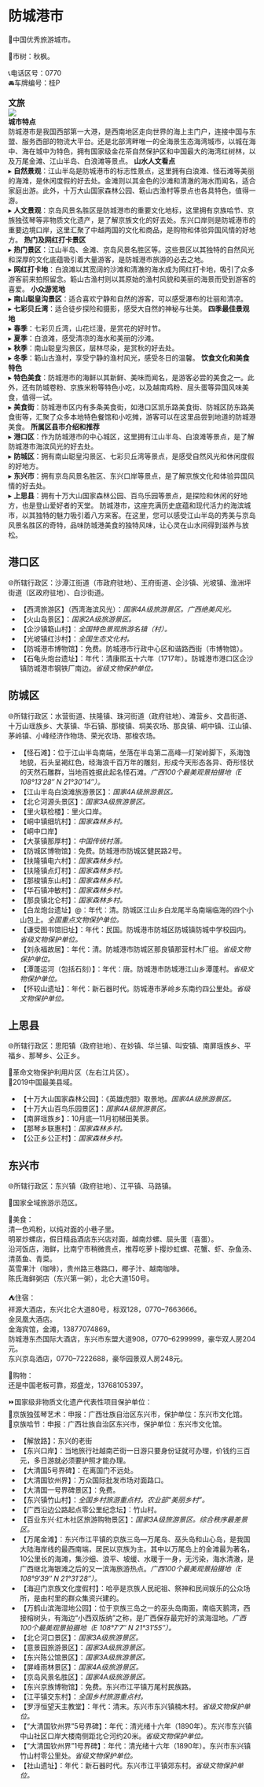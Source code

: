 # 防城港市  
🏅中国优秀旅游城市。  

🌳市树：秋枫。  

📞电话区号：0770  
🚘车牌编号：桂P  
  
<big>**文旅**</big>  
![](https://boot-img.xuexi.cn/image/1005/process/26f306b45a7c4fc5a251ff79992db9a3.jpg)  
**城市特点**  
防城港市是我国西部第一大港，是西南地区走向世界的海上主门户，连接中国与东盟、服务西部的物流大平台。还是北部湾畔唯一的全海景生态海湾城市，以城在海中、海在城中为特色，拥有国家级金花茶自然保护区和中国最大的海湾红树林，以及万尾金滩、江山半岛、白浪滩等景点。
**山水人文看点**  
▸ **自然景观**：江山半岛是防城港市的标志性景点，这里拥有白浪滩、怪石滩等美丽的海滩，是休闲度假的好去处。金滩则以其金色的沙滩和清澈的海水而闻名，适合家庭出游。此外，十万大山国家森林公园、簕山古渔村等景点也各具特色，值得一游。  
▸ **人文景观**：京岛风景名胜区是防城港市的重要文化地标，这里拥有京族哈节、京族独弦琴等非物质文化遗产，是了解京族文化的好去处。东兴口岸则是防城港市的重要边境口岸，这里汇聚了中越两国的文化和商品，是购物和体验异国风情的好地方。
**热门及网红打卡景区**  
▸ **热门景区**：江山半岛、金滩、京岛风景名胜区等。这些景区以其独特的自然风光和深厚的文化底蕴吸引着大量游客，是防城港市旅游的必去之地。  
▸ **网红打卡地**：白浪滩以其宽阔的沙滩和清澈的海水成为网红打卡地，吸引了众多游客前来拍照留念。簕山古渔村则以其原始的渔村风貌和美丽的海景而受到游客的喜爱。
**小众游览地**  
▸ **南山聪皇沟景区**：适合喜欢宁静和自然的游客，可以感受瀑布的壮丽和清凉。  
▸ **七彩贝丘湾**：适合徒步探险和摄影，感受大自然的神秘与壮美。
**四季最佳景观地**  
▸ **春季**：七彩贝丘湾，山花烂漫，是赏花的好时节。  
▸ **夏季**：白浪滩，感受清凉的海水和美丽的沙滩。  
▸ **秋季**：南山聪皇沟景区，层林尽染，是赏秋的好去处。  
▸ **冬季**：簕山古渔村，享受宁静的渔村风光，感受冬日的温馨。
**饮食文化和美食特色**  
▸ **特色美食**：防城港市的海鲜以其新鲜、美味而闻名，是游客必尝的美食之一。此外，还有防城卷粉、京族米粉等特色小吃，以及越南鸡粉、屈头蛋等异国风味美食，值得一试。  
▸ **美食街**：防城港市区内有多条美食街，如港口区凯乐路美食街、防城区防东路美食街等，汇聚了众多本地特色餐馆和小吃摊，游客可以在这里品尝到地道的防城港美食。
**所属区县市介绍和推荐**  
▸ **港口区**：作为防城港市的中心城区，这里拥有江山半岛、白浪滩等景点，是了解防城港市海滨风光的好去处。  
▸ **防城区**：拥有南山聪皇沟景区、七彩贝丘湾等景点，是感受自然风光和休闲度假的好地方。  
▸ **东兴市**：拥有京岛风景名胜区、东兴口岸等景点，是了解京族文化和体验异国风情的好去处。  
▸ **上思县**：拥有十万大山国家森林公园、百鸟乐园等景点，是探险和休闲的好地方，也是登山爱好者的天堂。
防城港市，这座充满历史底蕴和现代活力的海滨城市，以其独特的魅力吸引着八方来客。在这里，您可以感受江山半岛的秀美与京岛风景名胜区的奇特，品味防城港美食的独特风味，让心灵在山水间得到滋养与放松。  

## 港口区  
🌐所辖行政区：沙潭江街道（市政府驻地）、王府街道、企沙镇、光坡镇、渔洲坪街道（区政府驻地）、白沙街道。  

* 【西湾旅游区】（西湾海滨风光）：*国家4A级旅游景区。广西绝美风光。*  
* 【火山岛景区】：*国家2A级旅游景区。*  
* 【企沙镇簕山村】：*全国特色景观旅游名镇（村）。*  
* 【光坡镇红沙村】：*全国生态文化村。*  
* 【防城港市博物馆】：免费。防城港市行政中心区和谐路西街（市博物馆）。  
* 【石龟头炮台遗址】：年代：清康熙五十六年（1717年）。防城港市港口区企沙镇防城港市钢铁厂南边。*省级文物保护单位。*  

## 防城区  
🌐所辖行政区：水营街道、扶隆镇、珠河街道（政府驻地）、滩营乡、文昌街道、十万山瑶族乡、大菉镇、华石镇、那梭镇、垌美农场、那良镇、峒中镇、江山镇、茅岭镇、小峰经济作物场、荣光农场、那梭农场。  

* 【怪石滩】：位于江山半岛南端，坐落在半岛第二高峰—灯架岭脚下，系海蚀地貌，石头呈褐红色，经海浪千百万年的雕刻，形成今天形态各异、奇形怪状的天然石雕群，当地百姓据此起名怪石滩。*广西100个最美观景拍摄地（E 108°13′28″ N 21°30′14″）。*  
* 【江山半岛白浪滩旅游景区】：*国家4A级旅游景区。*  
* 【北仑河源头景区】：*国家3A级旅游景区。*  
* 【里火联检楼】：里火口岸。  
* 【峒中镇细坑村】：*国家森林乡村。*  
* 【峒中口岸】  
* 【大菉镇那厚村】：*中国传统村落。*  
* 【防城区博物馆】：免费。防城港市防城区健民路2号。  
* 【扶隆镇电六村】：*国家森林乡村。*  
* 【扶隆镇点灯村】：*国家森林乡村。*  
* 【那梭镇东山村】：*国家森林乡村。*  
* 【华石镇冲敏村】：*国家森林乡村。*  
* 【那良镇北仑村】：*国家森林乡村。*  
* 【白龙炮台遗址】@：年代：清。防城区江山乡白龙尾半岛南端临海的四个小山包上。*全国重点文物保护单位。*  
* 【谦受图书馆旧址】：年代：民国。防城港市防城区防城镇防城中学校园内。*省级文物保护单位。*  
* 【刘永福故居】：年代：清。防城港市防城区那良镇那营村木厂组。*省级文物保护单位。*  
* 【潭蓬运河（包括石刻）】：年代：唐。防城港市防城港江山乡潭蓬村。*省级文物保护单位。*  
* 【怀较山遗址】：年代：新石器时代。防城港市茅岭乡东南约四公里处。*省级文物保护单位。*  

## 上思县  
🌐所辖行政区：思阳镇（政府驻地）、在妙镇、华兰镇、叫安镇、南屏瑶族乡、平福乡、那琴乡、公正乡。  

🚩革命文物保护利用片区（左右江片区）。  
🏅2019中国最美县域。  

* 【十万大山国家森林公园】：《英雄虎胆》取景地。*国家4A级旅游景区。*  
* 【十万大山百鸟乐园景区】：*国家4A级旅游景区。*  
* 【南屏瑶族乡】：10月底—11月初梯田美景。  
* 【那琴乡联惠村】：*国家森林乡村。*  
* 【公正乡公正村】：*国家森林乡村。*  

## 东兴市  
🌐所辖行政区：东兴镇（政府驻地）、江平镇、马路镇。  

🚩国家全域旅游示范区。  

🍴美食：  
清一色鸡粉，以纯对面的小巷子里。  
明翠炒螺店，假日精品酒店东兴店对面，越南炒螺、屈头蛋（喜蛋）。  
沿河饭店，海鲜，比南宁市稍微贵点，推荐吃萝卜撄炒虹螺、花蟹、虾、杂鱼汤、清蒸鱼、青菜。  
英雪果汁（咖啡），贵州路三巷路口，椰子汁、越南咖啡。  
陈氏海鲜粥店（东兴第一粥），北仑大道150号。  

⛺住宿：  
祥源大酒店，东兴北仑大道80号，标双128，0770–7663666。  
金凤凰大酒店。  
金海宾馆，金滩，13877074869。  
防城港东杰国际大酒店，东兴市东盟大道908，0770–6299999，豪华双人房204元。  
东兴京岛酒店，0770–7222688，豪华园景双人房248元。  

🧊购物：  
还是中国老板可靠，郑盛龙，13768105397。  

⏩国家级非物质文化遗产代表性项目保护单位：  
🔸京族独弦琴艺术：申报：广西壮族自治区东兴市，保护单位：东兴市文化馆。  
🔸京族哈节：申报：广西壮族自治区东兴市，保护单位：东兴市文化馆。  

* 【解放路】：东兴的老街  
* 【东兴口岸】：当地旅行社越南芒街一日游只要身份证就可办理，价钱约三百元，多日游就必须要护照才能办理。  
* 【大清国5号界碑】：在离国门不远处。  
* 【大清国钦州界】：万众国际批发市场对面路口。  
* 【大清国一号界碑景区】：免费。  
* 【东兴镇竹山村】：*全国乡村旅游重点村。农业部“美丽乡村”。*  
* 【广西沿边公路起点零公里纪念坛】：竹山村。  
* 【百业东兴·红木社区旅游购物景区】：*国家3A级旅游景区。综合秩序最差景区。*  
* 【万尾金滩】：东兴市江平镇的京族三岛—万尾岛、巫头岛和山心岛，是我国大陆海岸线的最西南端，居民以京族为主。其中以万尾岛上的金滩最为著名，10公里长的海滩，集沙细、浪平、坡缓、水暖于一身，无污染，海水清澈，是广西继北海银滩之后的又一滨海旅游热点。*广西100个最美观景拍摄地（E 108°9′39″ N 21°31′28″）。*  
* 【海迎门京族文化度假村】：哈亭是京族人民祀祖、祭神和民间娱乐的公众场所，是由村里的群众集资兴建的。  
* 【万鹤山滨海湿地公园】：位于京族三岛之一的巫头岛南面，南临天鹅湾，西接榕树头，有海边“小西双版纳”之称，是广西保存最完好的滨海湿地。*广西100个最美观景拍摄地（E 108°7′7″ N 21°31′55″）。*  
* 【北仑河口景区】：*国家3A级旅游景区。*  
* 【意景园旅游景区】：*国家3A级旅游景区。*  
* 【东兴陈公馆景区】：*国家3A级旅游景区。*  
* 【屏峰雨林景区】：*国家4A级旅游景区。*  
* 【京岛风景名胜区】：*国家4A级旅游景区。*  
* 【东兴京族博物馆】：免费。东兴市江平镇万尾村民族路。  
* 【江平镇交东村】：*全国乡村旅游重点村。*  
* 【罗浮恒望天主教堂】：年代：清末。东兴市东兴镇楠木村。*省级文物保护单位。*  
* 【“大清国钦州界”5号界碑】：年代：清光绪十六年（1890年）。东兴市东兴镇中山社区口岸大楼南侧距北仑河约20米。*省级文物保护单位。*  
* 【“大清国钦州界”1号界碑】：年代：清光绪十六年（1890年）。东兴市东兴镇竹山村零公里处。*省级文物保护单位。*  
* 【社山遗址】：年代：新石器时代。东兴市江平镇郊东村。*省级文物保护单位。*  
